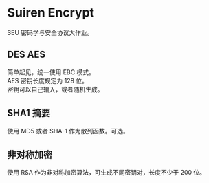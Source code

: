 # Suiren Encrypt
SEU 密码学与安全协议大作业。
## DES AES
简单起见，统一使用 EBC 模式。  
AES 密钥长度规定为 128 位。  
密钥可以自己输入，或者随机生成。
## SHA1 摘要
使用 MD5 或者 SHA-1 作为散列函数。可选。
## 非对称加密
使用 RSA 作为非对称加密算法，可生成不同密钥对，长度不少于 200 位。
